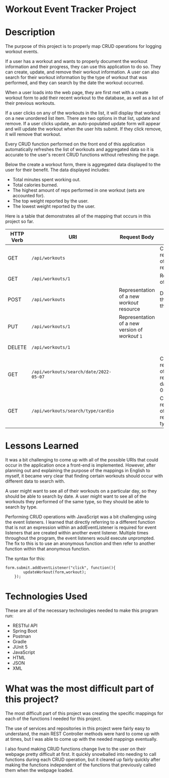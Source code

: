 # Workout Event Tracker Project

# Description

The purpose of this project is to properly map CRUD operations for logging workout events.

If a user has a workout and wants to properly document the workout information and their progress, they can use this application to do so. They can create, update, and remove their workout information. A user can also search for their workout information by the type of workout that was performed, and they can search by the date the workout occurred.

When a user loads into the web page, they are first met with a create workout form to add their recent workout to the database, as well as a list of their previous workouts.

If a user clicks on any of the workouts in the list, it will display that workout on a new unordered list item. There are two options in that list, update and remove. If a user clicks update, an auto-populated update form will appear and will update the workout when the user hits submit. If they click remove, it will remove that workout.

Every CRUD function performed on the front end of this application automatically refreshes the list of workouts and aggregated data so it is accurate to the user's recent CRUD functions without refreshing the page.

Below the create a workout form, there is aggregated data displayed to the user for their benefit. The data displayed includes:

- Total minutes spent working out.
- Total calories burned.
- The highest amount of reps performed in one workout (sets are accounted for).
- The top weight reported by the user.
- The lowest weight reported by the user.

Here is a table that demonstrates all of the mapping that occurs in this project so far.

| HTTP Verb | URI                  | Request Body | Response Body | Purpose |
|-----------|----------------------|--------------|---------------|---------|
| GET       | `/api/workouts`      |              | Collection of representations of all _workout_ resources | **List** or **collection** endpoint |
| GET       | `/api/workouts/1`   |              | Representation of _workout_ `1` | **Retrieve** endpoint |
| POST      | `/api/workouts`      | Representation of a new _workout_ resource | Description of the result of the operation | **Create** endpoint |
| PUT       | `/api/workouts/1`   | Representation of a new version of _workout_ `1` | | **Replace** endpoint |
| DELETE    | `/api/workouts/1`   |              | | **Delete** route |
| GET       | `/api/workouts/search/date/2022-05-07`   |              | Collection of representations of all _workout_ resources by date '2022-05-07' | **List** or **collection** endpoint |
| GET       | `/api/workouts/search/type/cardio`   |              | Collection of representations of all _workout_ resources by type 'Cardio' | **List** or **collection** endpoint |

# Lessons Learned

It was a bit challenging to come up with all of the possible URIs that could occur in the application once a front-end is implemented. However, after planning out and explaining the purpose of the mappings in English to myself, it became very clear that finding certain workouts should occur with different data to search with.

A user might want to see all of their workouts on a particular day, so they should be able to search by date. A user might want to see all of the workouts they performed of the same type, so they should be able to search by type.

Performing CRUD operations with JavaScript was a bit challenging using the event listeners. I learned that directly referring to a different function that is not an expression within an addEventListener is required for event listeners that are created within another event listener. Multiple times throughout the program, the event listeners would execute unprompted. The fix to this is to use an anonymous function and then refer to another function within that anonymous function.

The syntax for this:

```
form.submit.addEventListener("click", function(){
		updateWorkout(form,workout);
	});
```

# Technologies Used

These are all of the necessary technologies needed to make this program run:

- RESTful API
- Spring Boot
- Postman
- Gradle
- JUnit 5
- JavaScript
- HTML
- JSON
- XML

# What was the most difficult part of this project?

The most difficult part of this project was creating the specific mappings for each of the functions I needed for this project.

The use of services and repositories in this project were fairly easy to understand, the main REST Controller methods were hard to come up with at times, but I was able to come up with the needed mappings eventually.

I also found making CRUD functions change live to the user on their webpage pretty difficult at first. It quickly snowballed into needing to call functions during each CRUD operation, but it cleared up fairly quickly after making the functions independent of the functions that previously called them when the webpage loaded.
